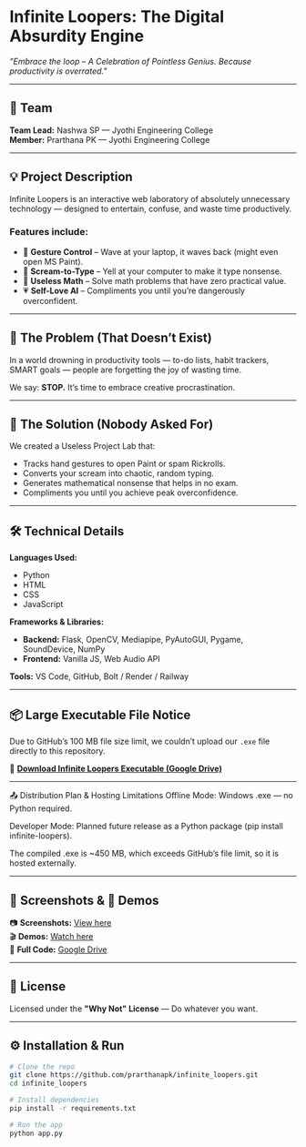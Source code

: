 # Infinite Loopers: The Digital Absurdity Engine  
*"Embrace the loop – A Celebration of Pointless Genius. Because productivity is overrated."*

---

## 👥 Team  
**Team Lead:** Nashwa SP — Jyothi Engineering College  
**Member:** Prarthana PK — Jyothi Engineering College  

---

## 💡 Project Description  
Infinite Loopers is an interactive web laboratory of absolutely unnecessary technology — designed to entertain, confuse, and waste time productively.

### Features include:  
- 👋 **Gesture Control** – Wave at your laptop, it waves back (might even open MS Paint).  
- 🎤 **Scream-to-Type** – Yell at your computer to make it type nonsense.  
- 🔢 **Useless Math** – Solve math problems that have zero practical value.  
- 💗 **Self-Love AI** – Compliments you until you’re dangerously overconfident.  

---

## 🤔 The Problem (That Doesn’t Exist)  
In a world drowning in productivity tools — to-do lists, habit trackers, SMART goals — people are forgetting the joy of wasting time.  

We say: **STOP.** It’s time to embrace creative procrastination.  

---

## 🚀 The Solution (Nobody Asked For)  
We created a Useless Project Lab that:  
- Tracks hand gestures to open Paint or spam Rickrolls.  
- Converts your scream into chaotic, random typing.  
- Generates mathematical nonsense that helps in no exam.  
- Compliments you until you achieve peak overconfidence.  

---

## 🛠 Technical Details  

**Languages Used:**  
- Python  
- HTML  
- CSS  
- JavaScript  

**Frameworks & Libraries:**  
- **Backend:** Flask, OpenCV, Mediapipe, PyAutoGUI, Pygame, SoundDevice, NumPy  
- **Frontend:** Vanilla JS, Web Audio API  

**Tools:** VS Code, GitHub, Bolt / Render / Railway  

---

## 📦 Large Executable File Notice  
Due to GitHub’s 100 MB file size limit, we couldn’t upload our `.exe` file directly to this repository.  

🔗 **[Download Infinite Loopers Executable (Google Drive)](https://drive.google.com/drive/folders/1zzrx0H0MaShmkgsVLC1Klj0i_vf75nhO?usp=sharing)**  

---
📤 Distribution Plan & Hosting Limitations
Offline Mode: Windows .exe — no Python required.

Developer Mode: Planned future release as a Python package (pip install infinite-loopers).

The compiled .exe is ~450 MB, which exceeds GitHub’s file limit, so it is hosted externally.

---

## 📸 Screenshots & 🎥 Demos  
📷 **Screenshots:** [View here](https://drive.google.com/drive/folders/14ZTjDfbwGtwWPchEZ6c5t3rZQoXgdGBq?usp=sharing)  
🎬 **Demos:** [Watch here](https://drive.google.com/drive/folders/1AOhNsmBx4hwVFeIA4zkTJqPQSHs22E5l?usp=sharing)  
💾 **Full Code:** [Google Drive](https://drive.google.com/drive/folders/1zzrx0H0MaShmkgsVLC1Klj0i_vf75nhO?usp=sharing)  

---

## 📜 License  
Licensed under the **"Why Not" License** — Do whatever you want.  

---

## ⚙️ Installation & Run  
```bash
# Clone the repo
git clone https://github.com/prarthanapk/infinite_loopers.git
cd infinite_loopers

# Install dependencies
pip install -r requirements.txt

# Run the app
python app.py

